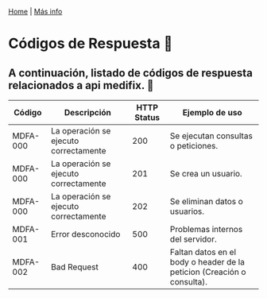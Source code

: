 [Home](https://github.com/DevIdeasSoftware/medifix-wiki) | [Más info](https://developer.mozilla.org/es/docs/Web/HTTP/Status)
# **Códigos de Respuesta** 🔧
A continuación, listado de códigos de respuesta relacionados a api medifix. 🚀
---
Código  |Descripción                          |HTTP Status|Ejemplo de uso
--------|-------------------------------------|-----------|------------
MDFA-000|La operación se ejecuto correctamente|200        |Se ejecutan consultas o peticiones.
MDFA-000|La operación se ejecuto correctamente|201        |Se crea un usuario.
MDFA-000|La operación se ejecuto correctamente|202        |Se eliminan datos o usuarios.
MDFA-001|Error desconocido                    |500        |Problemas internos del servidor.
MDFA-002|Bad Request                          |400        |Faltan datos en el body o header de la peticion (Creación o consulta).
